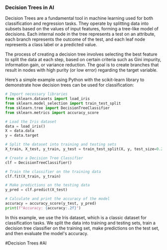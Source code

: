 ### Decision Trees in AI

Decision Trees are a fundamental tool in machine learning used for both classification and regression tasks. They operate by splitting data into subsets based on the values of input features, forming a tree-like model of decisions. Each internal node in the tree represents a test on an attribute, each branch represents the outcome of the test, and each leaf node represents a class label or a predicted value.

The process of creating a decision tree involves selecting the best feature to split the data at each step, based on certain criteria such as Gini impurity, information gain, or variance reduction. The goal is to create branches that result in nodes with high purity (or low error) regarding the target variable.

Here’s a simple example using Python with the scikit-learn library to demonstrate how decision trees can be used for classification:

```python
# Import necessary libraries
from sklearn.datasets import load_iris
from sklearn.model_selection import train_test_split
from sklearn.tree import DecisionTreeClassifier
from sklearn.metrics import accuracy_score

# Load the Iris dataset
data = load_iris()
X = data.data
y = data.target

# Split the dataset into training and testing sets
X_train, X_test, y_train, y_test = train_test_split(X, y, test_size=0.2, random_state=42)

# Create a Decision Tree Classifier
clf = DecisionTreeClassifier()

# Train the classifier on the training data
clf.fit(X_train, y_train)

# Make predictions on the testing data
y_pred = clf.predict(X_test)

# Calculate and print the accuracy of the model
accuracy = accuracy_score(y_test, y_pred)
print(f"Accuracy: {accuracy:.2f}")

```

In this example, we use the Iris dataset, which is a classic dataset for classification tasks. We split the data into training and testing sets, train a decision tree classifier on the training set, make predictions on the test set, and then evaluate the model's accuracy.

#Decision Trees #AI